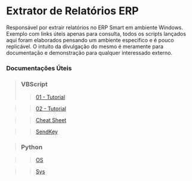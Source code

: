 # Extrator de Relatórios ERP
Responsável por extrair relatórios no ERP Smart em ambiente Windows. Exemplo com links úteis apenas para consulta, todos os scripts lançados aqui foram elaborados pensando um ambiente especifico e é pouco replicável. O intuito da divulgação do mesmo é meramente para documentação e demonstração para qualquer interessado externo.


### Documentações Úteis

> ### VBScript
>> [01 - Tutorial](https://www.tutorialspoint.com/vbscript/index.htm)

>> [02 - Tutorial](https://www.therevisionist.org/software-engineering/vbscript-tutorials/)

>> [Cheat Sheet](https://gist.github.com/CoolOppo/de194e9a564abc841ddf)

>> [SendKey](https://learn.microsoft.com/pt-br/office/vba/language/reference/user-interface-help/sendkeys-statement)

> ### Python

>> [OS](https://docs.python.org/3/library/os.html)

>> [Sys](https://docs.python.org/3/library/sys.html)
